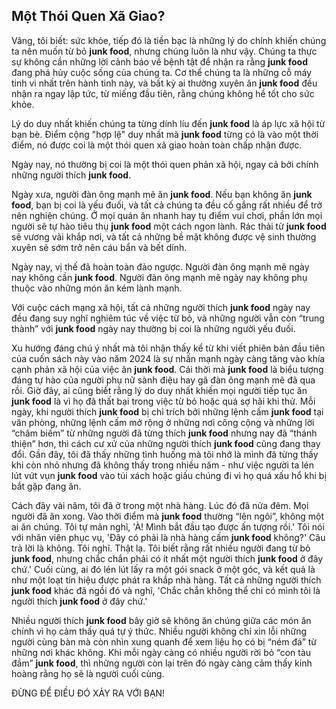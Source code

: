 ## Một Thói Quen Xã Giao?

Vâng, tôi biết: sức khỏe, tiếp đó là tiền bạc là những lý do chính khiến chúng ta nên muốn từ bỏ **junk food**, nhưng chúng luôn là như vậy. Chúng ta thực sự không cần những lời cảnh báo về bệnh tật để nhận ra rằng **junk food** đang phá hủy cuộc sống của chúng ta. Cơ thể chúng ta là những cỗ máy tinh vi nhất trên hành tinh này, và bất kỳ ai thường xuyên ăn **junk food** đều nhận ra ngay lập tức, từ miếng đầu tiên, rằng chúng không hề tốt cho sức khỏe.

Lý do duy nhất khiến chúng ta từng dính líu đến **junk food** là áp lực xã hội từ bạn bè. Điểm cộng "hợp lệ" duy nhất mà **junk food** từng có là vào một thời điểm, nó được coi là một thói quen xã giao hoàn toàn chấp nhận được.

Ngày nay, nó thường bị coi là một thói quen phản xã hội, ngay cả bởi chính những người thích **junk food**.

Ngày xưa, người đàn ông mạnh mẽ ăn **junk food**. Nếu bạn không ăn **junk food**, bạn bị coi là yếu đuối, và tất cả chúng ta đều cố gắng rất nhiều để trở nên nghiện chúng. Ở mọi quán ăn nhanh hay tụ điểm vui chơi, phần lớn mọi người sẽ tự hào tiêu thụ **junk food** một cách ngon lành. Rác thải từ **junk food** sẽ vương vãi khắp nơi, và tất cả những bề mặt không được vệ sinh thường xuyên sẽ sớm trở nên cáu bẩn và bết dính.

Ngày nay, vị thế đã hoàn toàn đảo ngược. Người đàn ông mạnh mẽ ngày nay không cần **junk food**. Người đàn ông mạnh mẽ ngày nay không phụ thuộc vào những món ăn kém lành mạnh.

Với cuộc cách mạng xã hội, tất cả những người thích **junk food** ngày nay đều đang suy nghĩ nghiêm túc về việc từ bỏ, và những người vẫn còn “trung thành” với **junk food** ngày nay thường bị coi là những người yếu đuối.

Xu hướng đáng chú ý nhất mà tôi nhận thấy kể từ khi viết phiên bản đầu tiên của cuốn sách này vào năm 2024 là sự nhấn mạnh ngày càng tăng vào khía cạnh phản xã hội của việc ăn **junk food**. Cái thời mà **junk food** là biểu tượng đáng tự hào của người phụ nữ sành điệu hay gã đàn ông mạnh mẽ đã qua rồi. Giờ đây, ai cũng biết rằng lý do duy nhất khiến mọi người tiếp tục ăn **junk food** là vì họ đã thất bại trong việc từ bỏ hoặc quá sợ hãi khi thử. Mỗi ngày, khi người thích **junk food** bị chỉ trích bởi những lệnh cấm **junk food** tại văn phòng, những lệnh cấm mở rộng ở những nơi công cộng và những lời “châm biếm” từ những người đã từng thích **junk food** nhưng nay đã “thánh thiện” hơn, thì cách cư xử của những người thích **junk food** cũng đang thay đổi. Gần đây, tôi đã thấy những tình huống mà tôi nhớ là mình đã từng thấy khi còn nhỏ nhưng đã không thấy trong nhiều năm - như việc người ta lén lút vứt vụn **junk food** vào túi xách hoặc giấu chúng đi vì họ quá xấu hổ khi bị bắt gặp đang ăn.

Cách đây vài năm, tôi đã ở trong một nhà hàng. Lúc đó đã nửa đêm. Mọi người đã ăn xong. Vào thời điểm mà **junk food** thường “lên ngôi”, không một ai ăn chúng. Tôi tự mãn nghĩ, 'À! Mình bắt đầu tạo được ấn tượng rồi.' Tôi nói với nhân viên phục vụ, 'Đây có phải là nhà hàng cấm **junk food** không?' Câu trả lời là không. Tôi nghĩ. Thật lạ. Tôi biết rằng rất nhiều người đang từ bỏ **junk food**, nhưng chắc chắn phải có ít nhất một người thích **junk food** ở đây chứ.' Cuối cùng, ai đó lén lút lấy ra một gói snack ở một góc, và kết quả là như một loạt tín hiệu được phát ra khắp nhà hàng. Tất cả những người thích **junk food** khác đã ngồi đó và nghĩ, 'Chắc chắn không thể chỉ có mình tôi là người thích **junk food** ở đây chứ.'

Nhiều người thích **junk food** bây giờ sẽ không ăn chúng giữa các món ăn chính vì họ cảm thấy quá tự ý thức. Nhiều người không chỉ xin lỗi những người cùng bàn mà còn nhìn xung quanh để xem liệu họ có bị “ném đá” từ những nơi khác không. Khi mỗi ngày càng có nhiều người rời bỏ “con tàu đắm” **junk food**, thì những người còn lại trên đó ngày càng cảm thấy kinh hoàng rằng họ sẽ là người cuối cùng.

ĐỪNG ĐỂ ĐIỀU ĐÓ XẢY RA VỚI BẠN!